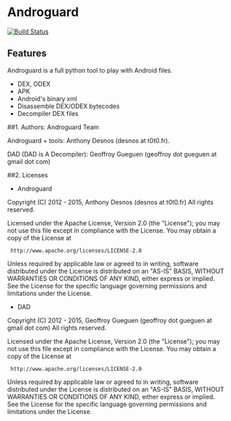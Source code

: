 # Androguard

[![Build Status](https://travis-ci.org/androguard/androguard.svg?branch=master)](https://travis-ci.org/androguard/androguard)

## Features

Androguard is a full python tool to play with Android files.

* DEX, ODEX
* APK
* Android's binary xml
* Disassemble DEX/ODEX bytecodes
* Decompiler DEX files

##1. Authors: Androguard Team

Androguard + tools: Anthony Desnos (desnos at t0t0.fr).

DAD (DAD is A Decompiler): Geoffroy Gueguen (geoffroy dot gueguen at gmail dot com)


##2. Licenses

* Androguard

Copyright (C) 2012 - 2015, Anthony Desnos (desnos at t0t0.fr)
All rights reserved.

Licensed under the Apache License, Version 2.0 (the "License");
you may not use this file except in compliance with the License.
You may obtain a copy of the License at

     http://www.apache.org/licenses/LICENSE-2.0

Unless required by applicable law or agreed to in writing, software
distributed under the License is distributed on an "AS-IS" BASIS,
WITHOUT WARRANTIES OR CONDITIONS OF ANY KIND, either express or implied.
See the License for the specific language governing permissions and
limitations under the License.

* DAD

Copyright (C) 2012 - 2015, Geoffroy Gueguen (geoffroy dot gueguen at gmail dot com)
All rights reserved.

Licensed under the Apache License, Version 2.0 (the "License");
you may not use this file except in compliance with the License.
You may obtain a copy of the License at

     http://www.apache.org/licenses/LICENSE-2.0

Unless required by applicable law or agreed to in writing, software
distributed under the License is distributed on an "AS-IS" BASIS,
WITHOUT WARRANTIES OR CONDITIONS OF ANY KIND, either express or implied.
See the License for the specific language governing permissions and
limitations under the License.
